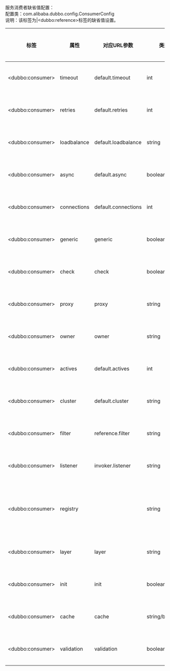服务消费者缺省值配置：  
配置类：com.alibaba.dubbo.config.ConsumerConfig  
说明：该标签为|&lt;dubbo:reference&gt;标签的缺省值设置。

|标签 | 属性 | 对应URL参数 | 类型 | 是否必填 | 缺省值 | 作用 | 描述 | 兼容性|
| -------- |---------|---------|---------|---------|---------|---------|---------|---------|
|&lt;dubbo:consumer&gt; | timeout | default.timeout | int | 可选 | 1000 | 性能调优 | 远程服务调用超时时间(毫秒) | 1.0.16以上版本|
|&lt;dubbo:consumer&gt; | retries | default.retries | int | 可选 | 2 | 性能调优 | 远程服务调用重试次数，不包括第一次调用，不需要重试请设为0 | 1.0.16以上版本|
|&lt;dubbo:consumer&gt; | loadbalance | default.loadbalance | string | 可选 | random | 性能调优 | 负载均衡策略，可选值：random,roundrobin,leastactive，分别表示：随机，轮循，最少活跃调用 | 1.0.16以上版本|
|&lt;dubbo:consumer&gt; | async | default.async | boolean | 可选 | false | 性能调优 | 是否缺省异步执行，不可靠异步，只是忽略返回值，不阻塞执行线程 | 2.0.0以上版本|
|&lt;dubbo:consumer&gt; | connections | default.connections | int | 可选 | 100 | 性能调优 | 每个服务对每个提供者的最大连接数，rmi、http、hessian等短连接协议支持此配置，dubbo协议长连接不支持此配置 | 1.0.16以上版本|
|&lt;dubbo:consumer&gt; | generic | generic | boolean | 可选 | false | 服务治理 | 是否缺省泛化接口，如果为泛化接口，将返回GenericService | 2.0.0以上版本|
|&lt;dubbo:consumer&gt; | check | check | boolean | 可选 | true | 服务治理 | 启动时检查提供者是否存在，true报错，false忽略 | 1.0.16以上版本|
|&lt;dubbo:consumer&gt; | proxy | proxy | string | 可选 | javassist | 性能调优 | 生成动态代理方式，可选：jdk/javassist | 2.0.5以上版本|
|&lt;dubbo:consumer&gt; | owner | owner | string | 可选 |   | 服务治理 | 调用服务负责人，用于服务治理，请填写负责人公司邮箱前缀 | 2.0.5以上版本|
|&lt;dubbo:consumer&gt; | actives | default.actives | int | 可选 | 0 | 性能调优 | 每服务消费者每服务每方法最大并发调用数 | 2.0.5以上版本|
|&lt;dubbo:consumer&gt; | cluster | default.cluster | string | 可选 | failover | 性能调优 | 集群方式，可选：failover/failfast/failsafe/failback/forking | 2.0.5以上版本|
|&lt;dubbo:consumer&gt; | filter | reference.filter | string | 可选 |   | 性能调优 | 服务消费方远程调用过程拦截器名称，多个名称用逗号分隔 | 2.0.5以上版本|
|&lt;dubbo:consumer&gt; | listener | invoker.listener | string | 可选 |   | 性能调优 | 服务消费方引用服务监听器名称，多个名称用逗号分隔 | 2.0.5以上版本|
|&lt;dubbo:consumer&gt; | registry |   | string | 可选 | 缺省向所有registry注册 | 配置关联 | 向指定注册中心注册，在多个注册中心时使用，值为|&lt;dubbo:registry&gt;的id属性，多个注册中心ID用逗号分隔，如果不想将该服务注册到任何registry，可将值设为N/A | 2.0.5以上版本|
|&lt;dubbo:consumer&gt; | layer | layer | string | 可选 |   | 服务治理 | 服务调用者所在的分层。如：biz、dao、intl:web、china:acton。 | 2.0.7以上版本|
|&lt;dubbo:consumer&gt; | init | init | boolean | 可选 | false | 性能调优 | 是否在afterPropertiesSet()时饥饿初始化引用，否则等到有人注入或引用该实例时再初始化。 | 2.0.10以上版本|
|&lt;dubbo:consumer&gt; | cache | cache | string/boolean | 可选 |   | 服务治理 | 以调用参数为key，缓存返回结果，可选：lru, threadlocal, jcache等 | Dubbo2.1.0及其以上版本支持|
|&lt;dubbo:consumer&gt; | validation | validation | boolean | 可选 |   | 服务治理 | 是否启用JSR303标准注解验证，如果启用，将对方法参数上的注解进行校验 | Dubbo2.1.0及其以上版本支持|